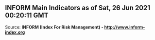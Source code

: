 ## INFORM Main Indicators as of Sat, 26 Jun 2021 00:20:11 GMT

Source: **INFORM (Index For Risk Management) - http://www.inform-index.org**